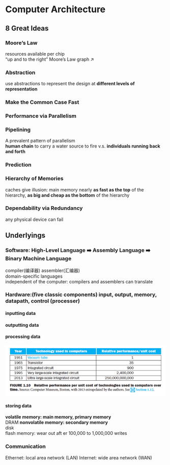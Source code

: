 # Computer Architecture

## 8 Great Ideas

### Moore’s Law 
resources available per chip  
“up and to the right” Moore’s Law graph ↗️  
### Abstraction 
use abstractions to represent the design at **different levels of representation**  
### Make the Common Case Fast 
### Performance via Parallelism 
### Pipelining
A prevalent pattern of parallelism  
**human chain** to carry a water
source to fire v.s. **individuals running back and forth**  
### Prediction  
### Hierarchy of Memories
caches give illusion: main memory nearly **as fast as the top** of the hierarchy, **as big and cheap as the bottom** of the hierarchy  
### Dependability via Redundancy
any physical device can fail 

## Underlyings

### Software: High-Level Language ➡️ Assembly Language ➡️ Binary Machine Language
compiler(编译器) assembler(汇编器)  
domain-specific languages  
independent of the computer: compilers and assemblers can translate  

### Hardware:(five classic components) input, output, memory, __datapath__, __control__ (__processer__) 
#### inputting data
#### outputting data
#### processing data
![](./images/Relative_performance_per_unit_cost.png)
#### storing data
**volatile memory: main memory, primary memory**  
DRAM
**nonvolatile memory: secondary memory**  
disk  
flash memory: wear out aft er 100,000 to 1,000,000 writes  

### Communication
Ethernet: local area network (LAN)
Internet: wide area network (WAN)



